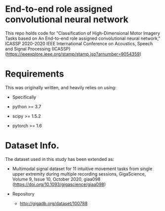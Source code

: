 # End-to-end role assigned convolutional neural network
This repo holds code for "Classification of High-Dimensional Motor Imagery Tasks based on An End-to-end role assigned convolutional neural network,"
ICASSP 2020-2020 IEEE International Conference on Acoustics, Speech and Signal Processing (ICASSP) (https://ieeexplore.ieee.org/stamp/stamp.jsp?arnumber=9054359)

# Requirements
This was originally written, and heavily relies on using:

* Specifically
 * python >= 3.7

 * scipy >= 1.5.2

 * pytorch >= 1.6

# Dataset Info.
The dataset used in this study has been extended as:

* Multimodal signal dataset for 11 intuitive movement tasks from single upper extremity during multiple recording sessions, GigaScience, Volume 9, Issue 10, October 2020, giaa098
(https://doi.org/10.1093/gigascience/giaa098)

* Repository 
  * http://gigadb.org/dataset/100788
